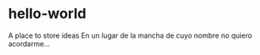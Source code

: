 # hello-world
A place to store ideas
En un lugar de la mancha de cuyo nombre no quiero acordarme...

